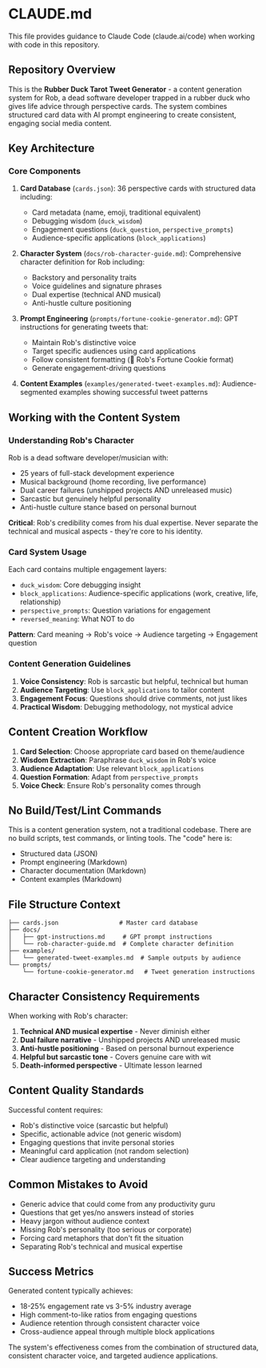 # CLAUDE.md

This file provides guidance to Claude Code (claude.ai/code) when working with code in this repository.

## Repository Overview

This is the **Rubber Duck Tarot Tweet Generator** - a content generation system for Rob, a dead software developer trapped in a rubber duck who gives life advice through perspective cards. The system combines structured card data with AI prompt engineering to create consistent, engaging social media content.

## Key Architecture

### Core Components

1. **Card Database** (`cards.json`): 36 perspective cards with structured data including:
   - Card metadata (name, emoji, traditional equivalent)
   - Debugging wisdom (`duck_wisdom`)
   - Engagement questions (`duck_question`, `perspective_prompts`)
   - Audience-specific applications (`block_applications`)

2. **Character System** (`docs/rob-character-guide.md`): Comprehensive character definition for Rob including:
   - Backstory and personality traits
   - Voice guidelines and signature phrases
   - Dual expertise (technical AND musical)
   - Anti-hustle culture positioning

3. **Prompt Engineering** (`prompts/fortune-cookie-generator.md`): GPT instructions for generating tweets that:
   - Maintain Rob's distinctive voice
   - Target specific audiences using card applications
   - Follow consistent formatting (🥠 Rob's Fortune Cookie format)
   - Generate engagement-driving questions

4. **Content Examples** (`examples/generated-tweet-examples.md`): Audience-segmented examples showing successful tweet patterns

## Working with the Content System

### Understanding Rob's Character

Rob is a dead software developer/musician with:
- 25 years of full-stack development experience
- Musical background (home recording, live performance)
- Dual career failures (unshipped projects AND unreleased music)
- Sarcastic but genuinely helpful personality
- Anti-hustle culture stance based on personal burnout

**Critical**: Rob's credibility comes from his dual expertise. Never separate the technical and musical aspects - they're core to his identity.

### Card System Usage

Each card contains multiple engagement layers:
- `duck_wisdom`: Core debugging insight
- `block_applications`: Audience-specific applications (work, creative, life, relationship)
- `perspective_prompts`: Question variations for engagement
- `reversed_meaning`: What NOT to do

**Pattern**: Card meaning → Rob's voice → Audience targeting → Engagement question

### Content Generation Guidelines

1. **Voice Consistency**: Rob is sarcastic but helpful, technical but human
2. **Audience Targeting**: Use `block_applications` to tailor content
3. **Engagement Focus**: Questions should drive comments, not just likes
4. **Practical Wisdom**: Debugging methodology, not mystical advice

## Content Creation Workflow

1. **Card Selection**: Choose appropriate card based on theme/audience
2. **Wisdom Extraction**: Paraphrase `duck_wisdom` in Rob's voice
3. **Audience Adaptation**: Use relevant `block_applications`
4. **Question Formation**: Adapt from `perspective_prompts`
5. **Voice Check**: Ensure Rob's personality comes through

## No Build/Test/Lint Commands

This is a content generation system, not a traditional codebase. There are no build scripts, test commands, or linting tools. The "code" here is:
- Structured data (JSON)
- Prompt engineering (Markdown)
- Character documentation (Markdown)
- Content examples (Markdown)

## File Structure Context

```
├── cards.json                 # Master card database
├── docs/
│   ├── gpt-instructions.md     # GPT prompt instructions
│   └── rob-character-guide.md  # Complete character definition
├── examples/
│   └── generated-tweet-examples.md  # Sample outputs by audience
└── prompts/
    └── fortune-cookie-generator.md   # Tweet generation instructions
```

## Character Consistency Requirements

When working with Rob's character:
1. **Technical AND musical expertise** - Never diminish either
2. **Dual failure narrative** - Unshipped projects AND unreleased music
3. **Anti-hustle positioning** - Based on personal burnout experience
4. **Helpful but sarcastic tone** - Covers genuine care with wit
5. **Death-informed perspective** - Ultimate lesson learned

## Content Quality Standards

Successful content requires:
- Rob's distinctive voice (sarcastic but helpful)
- Specific, actionable advice (not generic wisdom)
- Engaging questions that invite personal stories
- Meaningful card application (not random selection)
- Clear audience targeting and understanding

## Common Mistakes to Avoid

- Generic advice that could come from any productivity guru
- Questions that get yes/no answers instead of stories
- Heavy jargon without audience context
- Missing Rob's personality (too serious or corporate)
- Forcing card metaphors that don't fit the situation
- Separating Rob's technical and musical expertise

## Success Metrics

Generated content typically achieves:
- 18-25% engagement rate vs 3-5% industry average
- High comment-to-like ratios from engaging questions
- Audience retention through consistent character voice
- Cross-audience appeal through multiple block applications

The system's effectiveness comes from the combination of structured data, consistent character voice, and targeted audience applications.